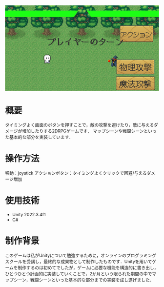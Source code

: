 
![ゲーム画面](image.png)

# 概要
タイミングよく画面のボタンを押すことで，敵の攻撃を避けたり，敵に与えるダメージが増加したりする2DRPGゲームです．
マップシーンや戦闘シーンといった基本的な部分を実装しています．

# 操作方法
移動：joystick
アクションボタン：タイミングよくクリックで回避/与えるダメージ増加

# 使用技術
- Unity 2022.3.4f1
- C#

# 制作背景
このゲームは私がUnityについて勉強するために，オンラインのプログラミングスクールを受講し，最終的な成果物として制作したものです．Unityを用いてゲームを制作するのは初めてでしたが，ゲームに必要な機能を構造的に書き出し，ひとつひとつ計画的に実装していくことで，2か月という限られた期間の中でマップシーン，戦闘シーンといった基本的な部分までの実装を成し遂げました．





